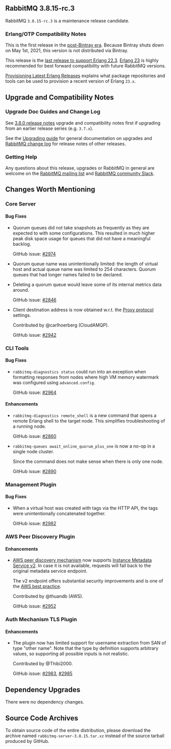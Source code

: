 ## RabbitMQ 3.8.15-rc.3

RabbitMQ `3.8.15-rc.3` is a maintenance release candidate.

### Erlang/OTP Compatibility Notes

This is the first release in the [post-Bintray era](https://blog.rabbitmq.com/posts/2021/03/migrate-off-of-bintray/).
Because Bintray shuts down on May 1st, 2021, this version is not distributed via Bintray.

This release is the [last release to support Erlang 22.3](https://blog.rabbitmq.com/posts/2021/03/erlang-24-support-roadmap/).
[Erlang 23](http://blog.erlang.org/OTP-23-Highlights/) is highly recommended
for best forward compatibility with future RabbitMQ versions.

[Provisioning Latest Erlang Releases](https://www.rabbitmq.com/which-erlang.html#erlang-repositories) explains
what package repositories and tools can be used to provision a recent version of Erlang `23.x`.


## Upgrade and Compatibility Notes

### Upgrade Doc Guides and Change Log

See [3.8.0 release notes](https://github.com/rabbitmq/rabbitmq-server/releases/tag/v3.8.0) upgrade and
compatibility notes first if upgrading from an earlier release series (e.g. `3.7.x`).

See the [Upgrading guide](https://www.rabbitmq.com/upgrade.html) for general documentation on upgrades and
[RabbitMQ change log](https://www.rabbitmq.com/changelog.html) for release notes of other releases.


### Getting Help

Any questions about this release, upgrades or RabbitMQ in general are welcome on the [RabbitMQ mailing list](https://groups.google.com/forum/#!forum/rabbitmq-users)
and [RabbitMQ community Slack](https://rabbitmq-slack.herokuapp.com/).


## Changes Worth Mentioning

### Core Server

#### Bug Fixes

 * Quorum queues did not take snapshots as frequently as they are expected to with some configurations.
   This resulted in much higher peak disk space usage for queues that did not have a meaningful backlog.

   GitHub issue: [#2974](https://github.com/rabbitmq/rabbitmq-server/issues/2974)

 * Quorum queue name was unintentionally limited: the length of virtual host and actual queue name
   was limited to 254 characters. Quorum queues that had longer names failed to be declared.

 * Deleting a quorum queue would leave some of its internal metrics data around.

   GitHub issue: [#2846](https://github.com/rabbitmq/rabbitmq-server/pull/2846)

 * Client destination address is now obtained w.r.t. the [Proxy protocol]() settings.

   Contributed by @carlhoerberg (CloudAMQP).

   GitHub issue: [#2942](https://github.com/rabbitmq/rabbitmq-server/pull/2942)


### CLI Tools

#### Bug Fixes

 * `rabbitmq-diagnostics status` could run into an exception when formatting responses
    from nodes where high VM memory watermark was configured using `advanced.config`.

    GitHub issue: [#2964](https://github.com/rabbitmq/rabbitmq-server/issues/2964)

#### Enhancements

 * `rabbitmq-diagnostics remote_shell` is a new command that opens a remote Erlang shell
   to the target node. This simplifies troubleshooting of a running node.

   GitHub issue: [#2860](https://github.com/rabbitmq/rabbitmq-server/pull/2860)

 * `rabbitmq-queues await_online_quorum_plus_one` is now a no-op in a single node cluster.

   Since the command does not make sense when there is only one node.

   GitHub issue: [#2890](https://github.com/rabbitmq/rabbitmq-server/pull/2890)


### Management Plugin

#### Bug Fixes

   * When a virtual host was created with tags via the HTTP API, the tags were unintentionally
     concatenated together.

     GitHub issue: [#2982](https://github.com/rabbitmq/rabbitmq-server/pull/2982)


### AWS Peer Discovery Plugin

#### Enhancements

 * [AWS peer discovery mechanism](https://www.rabbitmq.com/cluster-formation.html#peer-discovery-aws) now supports
   [Instance Metadata Service v2](https://docs.aws.amazon.com/AWSEC2/latest/UserGuide/configuring-instance-metadata-service.html).
   In case it is not available, requests will fall back to the original metadata service endpoint.

   The v2 endpoint offers substantial security improvements and is one of
   the [AWS best practice](https://docs.aws.amazon.com/securityhub/latest/userguide/securityhub-standards-fsbp-controls.html#ec2-8-remediation).

   Contributed by @thuandb (AWS).

   GitHub issue: [#2952](https://github.com/rabbitmq/rabbitmq-server/pull/2952)


### Auth Mechanism TLS Plugin

#### Enhancements

 * The plugin now has limited support for username extraction from SAN of type "other name".
   Note that the type by definition supports arbitrary values, so supporting all possible
   inputs is not realistic.

   Contributed by @Thibi2000.

   GitHub issue: [#2983](https://github.com/rabbitmq/rabbitmq-server/issues/2983), [#2985](https://github.com/rabbitmq/rabbitmq-server/issues/2985)

## Dependency Upgrades

 There were no dependency changes.


## Source Code Archives

To obtain source code of the entire distribution, please download the archive named `rabbitmq-server-3.8.15.tar.xz`
instead of the source tarball produced by GitHub.
